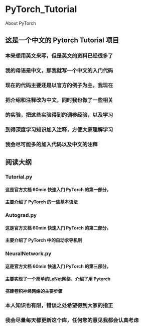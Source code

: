 # PyTorch_Tutorial
About PyTorch

## 这是一个中文的 Pytorch Tutorial 项目

### 本来想用英文来写，但是英文的资料已经很多了
### 我的母语是中文，那我就写一个中文的入门代码
### 现在的代码主要还是以官方的例子为主，我现在
### 把介绍和注释改为中文，同时我也做了一些相关
### 的实验，把这些实验得到的调参经验，以及学习
### 到得深度学习知识加入注释，方便大家理解学习
### 我会尽可能多的加入代码以及中文的注释

## 阅读大纲

### Tutorial.py
#### 这是官方文档 60min 快速入门 PyTorch 的第一部分，
#### 主要介绍了 PyTorch 的一些基本语法

### Autograd.py
#### 这是官方文档 60min 快速入门 PyTorch 的第二部分，
#### 主要介绍了 PyTorch 中的自动求导机制

### NeuralNetwork.py
#### 这是官方文档 60min 快速入门 PyTorch 的第三部分，
#### 主要实现了一个简单的LeNet网络，介绍了用 Pytorch
#### 搭建卷积神经网络的主要步骤

### 本人知识也有限，错误之处希望得到大家的指正
### 我会尽量每天都更新这个库，任何您的意见我都会认真考虑